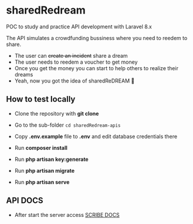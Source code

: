 # sharedRedream
POC to study and practice API development with Laravel 8.x

The API simulates a crowdfunding bussiness where you need to reedem to share.

- The user can ~~create an incident~~ share a dream
- The user needs to reedem a voucher to get money
- Once you get the money you can start to help others to realize their dreams
- Yeah, now you got the idea of sharedReDREAM :star2:

## How to test locally

- Clone the repository with __git clone__

- Go to the sub-folder `cd sharedRedream-apis`
- Copy __.env.example__ file to __.env__ and edit database credentials there
- Run __composer install__
- Run __php artisan key:generate__
- Run __php artisan migrate__
- Run __php artisan serve__

## API DOCS 

- After start the server access [SCRIBE DOCS](http://localhost:8000/docs)

